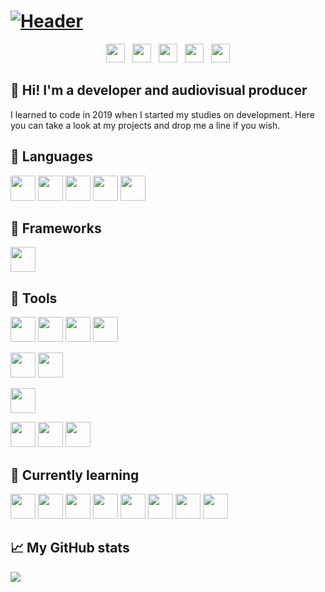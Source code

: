 # [![Header](https://github.com/pablohs1986/pablohs1986/blob/master/phGifGitWhite.gif "Header")](https://pabloherrero.me/)
<p align='center'>
<a href="https://pabloherrero.me/"><img height="30" src="https://github.com/pablohs1986/pablohs1986/blob/master/link.png"></a>&nbsp;&nbsp;
<a href="https://dev.to/pablohs1986"><img height="30" src="https://github.com/pablohs1986/pablohs1986/blob/master/dev.png"></a>&nbsp;&nbsp;
<a href="https://stackoverflow.com/story/pabloherrero"><img height="30" src="https://github.com/pablohs1986/pablohs1986/blob/master/stackoverflow.png"></a>&nbsp;&nbsp;
<a href="https://twitter.com/pablohs1986/"><img height="30" src="https://github.com/pablohs1986/pablohs1986/blob/master/twitter.png"></a>&nbsp;&nbsp;
<a href="https://www.linkedin.com/in/pabloherrero1986/"><img height="30" src="https://github.com/pablohs1986/pablohs1986/blob/master/linkedin.png"></a>
</p>

## 👋 Hi! I'm a developer and audiovisual producer

 I learned to code in 2019 when I started my studies on development. Here you can take a look at my projects and drop me a line if you wish.

## 🧰 Languages
<code><img height="40" src="https://github.com/pablohs1986/pablohs1986/blob/master/icons/java.png"/></code>
<code><img height="40" src="https://github.com/pablohs1986/pablohs1986/blob/master/icons/icons8-sql-50.png"/></code>
<code><img height="40" src="https://github.com/pablohs1986/pablohs1986/blob/master/icons/icons8-xml-50.png"/></code>
<code><img height="40" src="https://github.com/pablohs1986/pablohs1986/blob/master/icons/icons8-html-5-48.png"/></code>
<code><img height="40" src="https://github.com/pablohs1986/pablohs1986/blob/master/icons/icons8-css3-48.png"/></code>

## 🧰 Frameworks
<code><img height="40" src="https://github.com/pablohs1986/pablohs1986/blob/master/icons/icons8-bootstrap-48.png"/></code>

## 🧰 Tools
<code><img height="40" src="https://github.com/pablohs1986/pablohs1986/blob/master/icons/icons8-intellij-idea-48.png"/></code>
<code><img height="40" src="https://github.com/pablohs1986/pablohs1986/blob/master/icons/icons8-pycharm-48.png"/></code>
<code><img height="40" src="https://github.com/pablohs1986/pablohs1986/blob/master/icons/icons8-netbeans-64.png"/></code>
<code><img height="40" src="https://github.com/pablohs1986/pablohs1986/blob/master/icons/icons8-visual-studio-code-2019-96.png"/></code>

<code><img height="40" src="https://github.com/pablohs1986/pablohs1986/blob/master/icons/Oracle_SQL_Developer_logo.svg.png"/></code>
<code><img height="40" src="https://github.com/pablohs1986/pablohs1986/blob/master/icons/icons8-mysql-logo-50.png"/></code>

<code><img height="40" src="https://github.com/pablohs1986/pablohs1986/blob/master/icons/icons8-git.png"/></code>

<code><img height="40" src="https://github.com/pablohs1986/pablohs1986/blob/master/icons/icons8-figma.png"/></code>
<code><img height="40" src="https://github.com/pablohs1986/pablohs1986/blob/master/icons/icons8-canva.png"/></code>
<code><img height="40" src="https://github.com/pablohs1986/pablohs1986/blob/master/icons/icons8-gimp.png"/></code>

## 📖 Currently learning
<code><img height="40" src="https://github.com/pablohs1986/pablohs1986/blob/master/icons/jdbc.png"/></code>
<code><img height="40" src="https://github.com/pablohs1986/pablohs1986/blob/master/icons/swing.png"/></code>
<code><img height="40" src="https://github.com/pablohs1986/pablohs1986/blob/master/icons/icons8-javascript-48.png"/></code>
<code><img height="40" src="https://github.com/pablohs1986/pablohs1986/blob/master/icons/icons8-typescript-48.png"/></code>
<code><img height="40" src="https://github.com/pablohs1986/pablohs1986/blob/master/icons/angular.png"/></code>
<code><img height="40" src="https://github.com/pablohs1986/pablohs1986/blob/master/icons/icons8-python-48.png"/></code>
<code><img height="40" src="https://github.com/pablohs1986/pablohs1986/blob/master/icons/icons8-android-os-48.png"/></code>
<code><img height="40" src="https://github.com/pablohs1986/pablohs1986/blob/master/icons/64px-Android_Studio_icon.svg.png"/></code>

## 📈 My GitHub stats
<img align="center" src="https://github-readme-stats.vercel.app/api?username=pablohs1986&show_icons=true&theme=dracula&count_private=true&show_icons=true&hide_title=true"/>
